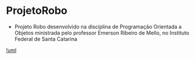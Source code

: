 # ProjetoRobo

- Projeto Robo desenvolvido na disciplina de Programação Orientada a Objetos ministrada pelo professor Emerson Ribeiro de Mello, no Instituto Federal de Santa Catarina

[!uml](UML.png)

